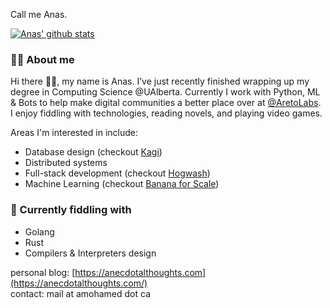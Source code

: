 Call me Anas.  

[![Anas' github stats](https://github-readme-stats.vercel.app/api?username=amohamed11&show_icons=true&theme=material-palenight&include_all_commits=true&count_private=true)](https://github.com/anuraghazra/github-readme-stats)

### 🧔🏿 About me
Hi there 👋🏿, my name is Anas.
I’ve just recently finished wrapping up my degree in Computing Science @UAlberta. 
Currently I work with Python, ML & Bots to help make digital communities a better place over at [@AretoLabs](https://www.aretolabs.com/).  
I enjoy fiddling with technologies, reading novels, and playing video games.  

Areas I'm interested in include: 
- Database design (checkout [Kagi](https://github.com/amohamed11/kagi))
- Distributed systems
- Full-stack development (checkout [Hogwash](https://github.com/amohamed11/hogwash))
- Machine Learning (checkout [Banana for Scale](https://github.com/amohamed11/BananaForScale))

### 🌱 Currently fiddling with
- Golang
- Rust
- Compilers & Interpreters design

personal blog: [https://anecdotalthoughts.com](https://anecdotalthoughts.com/)  
contact: mail at amohamed dot ca
